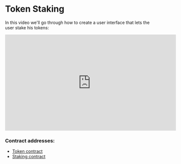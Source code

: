 # Token Staking 

In this video we'll go through how to create a user interface that lets the user stake his tokens:

<iframe width="560" height="315" src="https://www.youtube.com/embed/WSAiRbKzJo4?si=3FCXdnpCEkgssETM" title="YouTube video player" frameborder="0" allow="accelerometer; autoplay; clipboard-write; encrypted-media; gyroscope; picture-in-picture; web-share" allowfullscreen></iframe>

### Contract addresses:

* [Token contract](https://sepolia.etherscan.io/address/0x90b8ff52b4dc225acf5c9a2409f92d1e062f39f3)
* [Staking contract](https://sepolia.etherscan.io/address/0xf179dfb2313085a12d403f587ae9e47a259264c8)